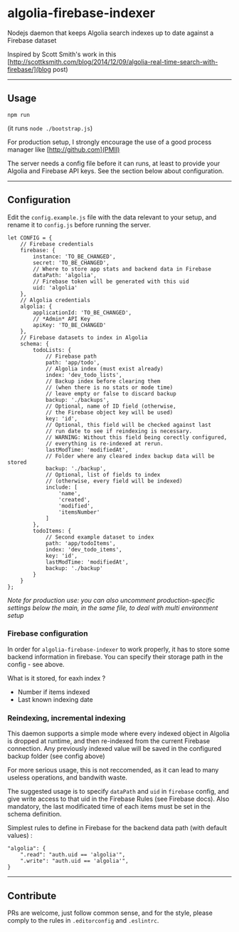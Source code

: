 # algolia-firebase-indexer

Nodejs daemon that keeps Algolia search indexes up to date against a Firebase dataset

Inspired by Scott Smith's work in this [http://scottksmith.com/blog/2014/12/09/algolia-real-time-search-with-firebase/](blog post)


---

## Usage

    npm run

(it runs `node ./bootstrap.js`)

For production setup, I strongly encourage the use of a good process manager 
like [http://github.com](PMII)

The server needs a config file before it can runs, at least to provide your Algolia and Firebase API keys. See the section below about configuration.

---

## Configuration

Edit the `config.example.js` file with the data relevant to your setup, and rename it to `config.js` before running the server.


    let CONFIG = {
        // Firebase credentials
        firebase: {
            instance: 'TO_BE_CHANGED',
            secret: 'TO_BE_CHANGED',
            // Where to store app stats and backend data in Firebase
            dataPath: 'algolia',
            // Firebase token will be generated with this uid
            uid: 'algolia'
        },
        // Algolia credentials
        algolia: {
            applicationId: 'TO_BE_CHANGED',
            // *Admin* API Key
            apiKey: 'TO_BE_CHANGED'
        },
        // Firebase datasets to index in Algolia
        schema: {
            todoLists: {
                // Firebase path
                path: 'app/todo',
                // Algolia index (must exist already)
                index: 'dev_todo_lists',
                // Backup index before clearing them
                // (when there is no stats or mode time)
                // leave empty or false to discard backup
                backup: './backups',
                // Optional, name of ID field (otherwise,
                // the Firebase object key will be used)
                key: 'id',
                // Optional, this field will be checked against last
                // run date to see if reindexing is necessary.
                // WARNING: Without this field being corectly configured,
                // everything is re-indexed at rerun.
                lastModTime: 'modifiedAt',
                // Folder where any cleared index backup data will be stored
                backup: './backup',
                // Optional, list of fields to index
                // (otherwise, every field will be indexed)
                include: [
                    'name',
                    'created',
                    'modified',
                    'itemsNumber'
                ]
            },
            todoItems: {
                // Second example dataset to index
                path: 'app/todoItems',
                index: 'dev_todo_items',
                key: 'id',
                lastModTime: 'modifiedAt',
                backup: './backup'
            }
        }
    };


*Note for production use: you can also uncomment production-specific settings below the main, in the same file, to deal with multi environment setup*

### Firebase configuration

In order for `algolia-firebase-indexer` to work properly, it has to store some backend 
information in firebase. You can specify their storage path in the config - see above.

What is it stored, for eaxh index ? 

  * Number if items indexed
  * Last known indexing date 

### Reindexing, incremental indexing

This daemon supports a simple mode where every indexed object in Algolia is dropped at runtime, and then re-indexed from the current Firebase connection. Any previously indexed value will be saved in the configured
backup folder (see config above)

For more serious usage, this is not reccomended, as it can lead to many useless operations, and bandwith waste.

The suggested usage is to specify `dataPath` and `uid` in `firebase` config, and give
write access to that uid in the Firebase Rules (see Firebase docs). Also mandatory, the last modificated time of each items must be set in the schema definition.

Simplest rules to define in Firebase for the backend data path (with default values) :

    "algolia": {                              
        ".read": "auth.uid == 'algolia'",
        ".write": "auth.uid == 'algolia'",
    }

---

## Contribute

PRs are welcome, just follow common sense, and for the style, please comply
to the rules in `.editorconfig` and `.eslintrc`.
